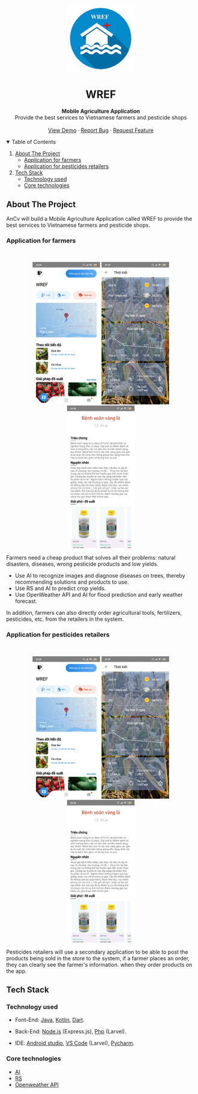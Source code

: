 <!-- PROJECT LOGO -->
<br />
<p align="center">
  <a href="https://github.com/uptimum/AnCv_SF_UH21">
    <img src="images/logo.png" alt="Logo" width="180">
  </a>

<ins><h1 align="center"><b>WREF</b></h1></ins>

  <p align="center">
    <b>Mobile Agriculture Application</b>
    <br />
    Provide the best services to Vietnamese farmers and pesticide shops
    <br />
    <br />
    <a href="https://github.com/othneildrew/Best-README-Template">View Demo</a>
    ·
    <a href="https://github.com/othneildrew/Best-README-Template/issues">Report Bug</a>
    ·
    <a href="https://github.com/othneildrew/Best-README-Template/issues">Request Feature</a>
  </p>
</p>

<!-- TABLE OF CONTENTS -->
<details open="open">
  <summary>Table of Contents</summary>
  <ol>
    <li>
      <a href="#about-the-project">About The Project</a>
      <ul>
        <li>
          <a href="#application-for-farmers">Application for farmers</a>
        </li>
        <li>
         <a href="#application-for-pesticides-retailers">Application for pesticides retailers</a>
        </li>
      </ul>
    </li>
    <li>
      <a href="#tech-stack">Tech Stack</a>
      <ul>
        <li>
          <a href="#technology-used">Technology used</a>
        </li>
        <li>
          <a href="#technology-used">Core technologies</a>
        </li>
      </ul>
    </li>
  </ol>
</details>

<!-- ABOUT THE PROJECT -->

## About The Project

AnCv will build a Mobile Agriculture Application called WREF to provide the best services to Vietnamese farmers and pesticide shops.

### Application for farmers

<br/>
<p  float="left" align="middle">
  <img src="images/about1.jpg" alt="about1" width="180"> 
  <img src="images/about2.jpg" alt="about2" width="180">
  <img src="images/about3.jpg" alt="about3" width="180">
</p>

Farmers need a cheap product that solves all their problems: natural disasters, diseases, wrong pesticide products and low yields.

- Use AI to recognize images and diagnose diseases on trees, thereby recommending solutions and products to use.
- Use RS and AI to predict crop yields.
- Use OpenWeather API and AI for flood prediction and early weather forecast.

In addition, farmers can also directly order agricultural tools, fertilizers, pesticides, etc. from the retailers in the system.

### Application for pesticides retailers

<br/>
<p  float="left" align="middle">
  <img src="images/about1.jpg" alt="about1" width="180"> 
  <img src="images/about2.jpg" alt="about2" width="180">
  <img src="images/about3.jpg" alt="about3" width="180">
</p>

Pesticides retailers will use a secondary application to be able to post the products being sold in the store to the system, if a farmer places an order, they can clearly see the farmer's information. when they order products on the app.

## Tech Stack

### Technology used

- Font-End: [Java](https://www.java.com/), [Kotlin](https://kotlinlang.org/), [Dart](https://dart.dev/).

- Back-End: [Node.js](https://nodejs.dev/) (Express.js), [Php](https://www.php.net/) (Larvel).
- IDE: [Android studio](https://developer.android.com/studio), [VS Code](https://code.visualstudio.com/) (Larvel), [Pycharm](https://www.jetbrains.com/pycharm/).

### Core technologies

- [AI](https://en.wikipedia.org/wiki/Artificial_intelligence)
- [RS](https://jquery.com)
- [Openweather API](https://openweathermap.org/)

<!-- GETTING STARTED -->
